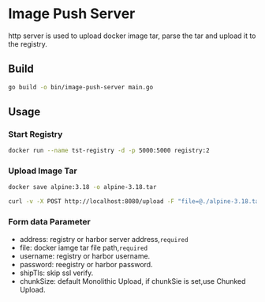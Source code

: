 # Image Push Server

http server is used to upload docker image tar, parse the tar and upload it to the registry.

## Build

```bash
go build -o bin/image-push-server main.go
```

## Usage

### Start Registry

```bash
docker run --name tst-registry -d -p 5000:5000 registry:2
```

### Upload Image Tar

```bash
docker save alpine:3.18 -o alpine-3.18.tar

curl -v -X POST http://localhost:8080/upload -F "file=@./alpine-3.18.tar" -F "address=http://localhost:5000"
```

### Form data Parameter

* address: registry or harbor server address,`required`
* file: docker iamge tar file path,`required`
* username: registry or harbor username.
* password: reegistry or harbor password.
* shipTls: skip ssl verify.
* chunkSize: default Monolithic Upload, if chunkSie is set,use Chunked Upload.